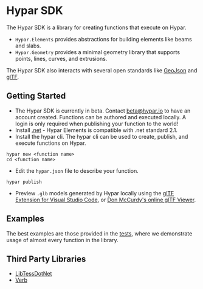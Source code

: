 # Hypar SDK
The Hypar SDK is a library for creating functions that execute on Hypar. 

- `Hypar.Elements` provides abstractions for building elements like beams and slabs.
- `Hypar.Geometry` provides a minimal geometry library that supports points, lines, curves, and extrusions.

The Hypar SDK also interacts with several open standards like [GeoJson](http://geojson.org/) and [glTF](https://www.khronos.org/gltf/).

## Getting Started
- The Hypar SDK is currently in beta. Contact beta@hypar.io to have an account created. Functions can be authored and executed locally. A login is only required when publishing your function to the world!
- Install [.net](https://www.microsoft.com/net/) - Hypar Elements is compatible with .net standard 2.1.
- Install the hypar cli. The hypar cli can be used to create, publish, and execute functions on Hypar.
```
hypar new <function name>
cd <function name>
```
- Edit the `hypar.json` file to describe your function.
```
hypar publish
```
- Preview `.glb` models generated by Hypar locally using the [glTF Extension for Visual Studio Code](https://github.com/AnalyticalGraphicsInc/gltf-vscode), or [Don McCurdy's online glTF Viewer](https://gltf-viewer.donmccurdy.com/).

## Examples
The best examples are those provided in the [tests](https://github.com/hypar-io/elements/tree/master/test), where we demonstrate usage of almost every function in the library.

## Third Party Libraries

- [LibTessDotNet](https://github.com/speps/LibTessDotNet)  
- [Verb](https://github.com/pboyer/verb)
